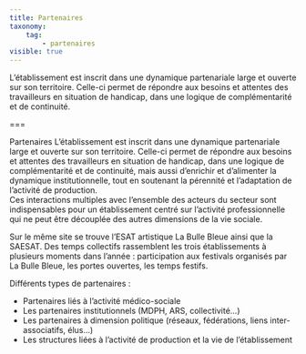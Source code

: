 ```yaml
---
title: Partenaires
taxonomy:
    tag:
        - partenaires
visible: true
---
```


L’établissement est inscrit dans une dynamique partenariale large et ouverte sur son territoire. Celle-ci permet de répondre aux besoins et attentes des travailleurs en situation de handicap, dans une logique de complémentarité et de continuité.

===

Partenaires
L’établissement est inscrit dans une dynamique partenariale large et ouverte sur son territoire. Celle-ci permet de répondre aux besoins et attentes des travailleurs en situation de handicap, dans une logique de complémentarité et de continuité, mais aussi d’enrichir et d’alimenter la dynamique institutionnelle, tout en soutenant la pérennité et l’adaptation de l’activité de production.<br>
Ces interactions multiples avec l’ensemble des acteurs du secteur sont indispensables pour un établissement centré sur l’activité professionnelle qui ne peut être découplée des autres dimensions de la vie sociale. 

Sur le même site se trouve l’ESAT artistique La Bulle Bleue ainsi que la SAESAT. Des temps collectifs rassemblent les trois établissements à plusieurs moments dans l’année : participation aux festivals organisés par La Bulle Bleue, les portes ouvertes, les temps festifs.

Différents types de partenaires : 

* Partenaires liés à l’activité médico-sociale
* Les partenaires institutionnels (MDPH, ARS, collectivité…)
* Les partenaires à dimension politique (réseaux, fédérations, liens inter-associatifs, élus…) 
* Les structures liées à l’activité de production et la vie de l’établissement 
